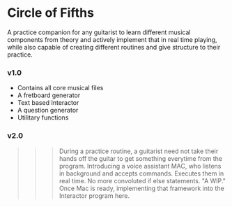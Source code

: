 # Circle of Fifths

A practice companion for any guitarist to learn different musical components from theory and actively implement that in real time playing, while also capable of creating different routines and give structure to their practice.


### v1.0
- Contains all core musical files
- A fretboard generator
- Text based Interactor
- A question generator
- Utilitary functions

### v2.0

>>> During a practice routine, a guitarist need not take their hands off the guitar to get something everytime from the program. 
>>> Introducing a voice assistant MAC, who listens in background and accepts commands. Executes them in real time. No more convoluted if else statements. 
"A WIP."
>>> Once Mac is ready, implementing that framework into the Interactor program here. 

